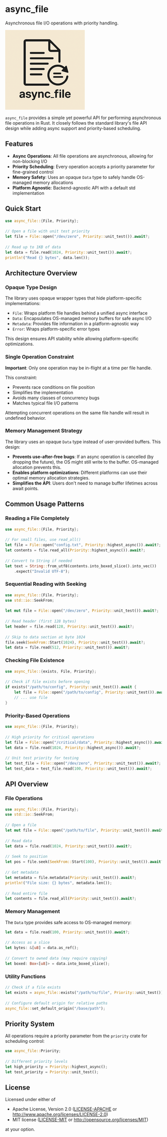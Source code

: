 # async_file

Asynchronous file I/O operations with priority handling.

![logo](art/logo.png)

`async_file` provides a simple yet powerful API for performing asynchronous file operations
in Rust. It closely follows the standard library's file API design while adding async
support and priority-based scheduling.

## Features

* **Async Operations**: All file operations are asynchronous, allowing for non-blocking I/O
* **Priority Scheduling**: Every operation accepts a priority parameter for fine-grained control
* **Memory Safety**: Uses an opaque `Data` type to safely handle OS-managed memory allocations
* **Platform Agnostic**: Backend-agnostic API with a default std implementation

## Quick Start

```rust
use async_file::{File, Priority};

// Open a file with unit test priority
let file = File::open("/dev/zero", Priority::unit_test()).await?;

// Read up to 1KB of data
let data = file.read(1024, Priority::unit_test()).await?;
println!("Read {} bytes", data.len());
```

## Architecture Overview

### Opaque Type Design

The library uses opaque wrapper types that hide platform-specific implementations:

- `File`: Wraps platform file handles behind a unified async interface
- `Data`: Encapsulates OS-managed memory buffers for safe async I/O
- `Metadata`: Provides file information in a platform-agnostic way
- `Error`: Wraps platform-specific error types

This design ensures API stability while allowing platform-specific optimizations.

### Single Operation Constraint

**Important**: Only one operation may be in-flight at a time per file handle.

This constraint:
- Prevents race conditions on file position
- Simplifies the implementation
- Avoids many classes of concurrency bugs
- Matches typical file I/O patterns

Attempting concurrent operations on the same file handle will result in undefined behavior.

### Memory Management Strategy

The library uses an opaque `Data` type instead of user-provided buffers. This design:

- **Prevents use-after-free bugs**: If an async operation is cancelled (by dropping the
  future), the OS might still write to the buffer. OS-managed allocation prevents this.
- **Enables platform optimizations**: Different platforms can use their optimal memory
  allocation strategies.
- **Simplifies the API**: Users don't need to manage buffer lifetimes across await points.

## Common Usage Patterns

### Reading a File Completely

```rust
use async_file::{File, Priority};

// For small files, use read_all()
let file = File::open("config.txt", Priority::highest_async()).await?;
let contents = file.read_all(Priority::highest_async()).await?;

// Convert to String if needed
let text = String::from_utf8(contents.into_boxed_slice().into_vec())
    .expect("Invalid UTF-8");
```

### Sequential Reading with Seeking

```rust
use async_file::{File, Priority};
use std::io::SeekFrom;

let mut file = File::open("/dev/zero", Priority::unit_test()).await?;

// Read header (first 128 bytes)
let header = file.read(128, Priority::unit_test()).await?;

// Skip to data section at byte 1024
file.seek(SeekFrom::Start(1024), Priority::unit_test()).await?;
let data = file.read(512, Priority::unit_test()).await?;
```

### Checking File Existence

```rust
use async_file::{exists, File, Priority};

// Check if file exists before opening
if exists("/path/to/config", Priority::unit_test()).await {
    let file = File::open("/path/to/config", Priority::unit_test()).await?;
    // ... use file
}
```

### Priority-Based Operations

```rust
use async_file::{File, Priority};

// High priority for critical operations
let file = File::open("/critical/data", Priority::highest_async()).await?;
let data = file.read(1024, Priority::highest_async()).await?;

// Unit test priority for testing
let test_file = File::open("/dev/zero", Priority::unit_test()).await?;
let test_data = test_file.read(100, Priority::unit_test()).await?;
```

## API Overview

### File Operations

```rust
use async_file::{File, Priority};
use std::io::SeekFrom;

// Open a file
let mut file = File::open("/path/to/file", Priority::unit_test()).await?;

// Read data
let data = file.read(1024, Priority::unit_test()).await?;

// Seek to position
let pos = file.seek(SeekFrom::Start(100), Priority::unit_test()).await?;

// Get metadata
let metadata = file.metadata(Priority::unit_test()).await?;
println!("File size: {} bytes", metadata.len());

// Read entire file
let contents = file.read_all(Priority::unit_test()).await?;
```

### Memory Management

The `Data` type provides safe access to OS-managed memory:

```rust
let data = file.read(100, Priority::unit_test()).await?;

// Access as a slice
let bytes: &[u8] = data.as_ref();

// Convert to owned data (may require copying)
let boxed: Box<[u8]> = data.into_boxed_slice();
```

### Utility Functions

```rust
// Check if a file exists
let exists = async_file::exists("/path/to/file", Priority::unit_test()).await;

// Configure default origin for relative paths
async_file::set_default_origin("/base/path");
```

## Priority System

All operations require a priority parameter from the `priority` crate for scheduling control:

```rust
use async_file::Priority;

// Different priority levels
let high_priority = Priority::highest_async();
let test_priority = Priority::unit_test();
```

## License

Licensed under either of

 * Apache License, Version 2.0
   ([LICENSE-APACHE](LICENSE-APACHE.md) or http://www.apache.org/licenses/LICENSE-2.0)
 * MIT license
   ([LICENSE-MIT](LICENSE-MIT.md) or http://opensource.org/licenses/MIT)

at your option.